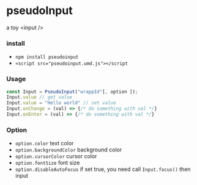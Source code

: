 # pseudoInput
a toy &lt;input />

### install
- `npm install pseudoinput`
- `<script src="pseudoinput.umd.js"></script`

### Usage
``` javascript
const Input = PseudoInput("wrappId"[, option ]);
Input.value // get value
Input.value = "Hello world" // set value
Input.onChange = (val) => {/* do something with val */}
Input.onEnter = (val) => {/* do something with val */}
```

### Option
- `option.color` text color
- `option.backgroundColor` background color
- `option.cursorColor` cursor color
- `option.fontSize` font size
- `option.disableAutoFocus` if set true, you need call `Input.focus()` then input
